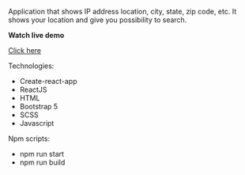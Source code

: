 Application that shows IP address location, city, state, zip code, etc. It shows your location and give you possibility to search.

**Watch live demo**

[Click here](https://koski.studio/geo/index.html)

Technologies:
- Create-react-app
- ReactJS
- HTML
- Bootstrap 5
- SCSS
- Javascript

Npm scripts:
- npm run start
- npm run build

